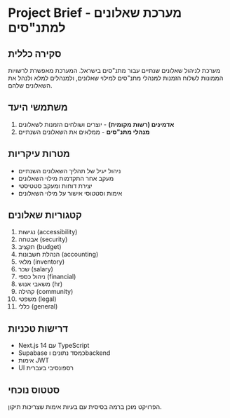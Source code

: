 # Project Brief - מערכת שאלונים למתנ"סים

## סקירה כללית
מערכת לניהול שאלונים שנתיים עבור מתנ"סים בישראל. המערכת מאפשרת לרשויות הממונות לשלוח הזמנות למנהלי מתנ"סים למילוי שאלונים, ולמנהלים למלא ולנהל את השאלונים שלהם.

## משתמשי היעד
1. **אדמינים (רשות מקומית)** - יוצרים ושולחים הזמנות לשאלונים
2. **מנהלי מתנ"סים** - ממלאים את השאלונים השנתיים

## מטרות עיקריות
- ניהול יעיל של תהליך השאלונים השנתיים
- מעקב אחר התקדמות מילוי השאלונים
- יצירת דוחות ומעקב סטטיסטי
- אימות וסטטוסי אישור על מילוי השאלונים

## קטגוריות שאלונים
1. נגישות (accessibility)
2. אבטחה (security)
3. תקציב (budget)
4. הנהלת חשבונות (accounting)
5. מלאי (inventory)
6. שכר (salary)
7. ניהול כספי (financial)
8. משאבי אנוש (hr)
9. קהילה (community)
10. משפטי (legal)
11. כללי (general)

## דרישות טכניות
- Next.js 14 עם TypeScript
- Supabase כמסד נתונים וbackend
- אימות JWT
- UI רספונסיבי בעברית

## סטטוס נוכחי
הפרויקט מוכן ברמה בסיסית עם בעיות אימות שצריכות תיקון. 